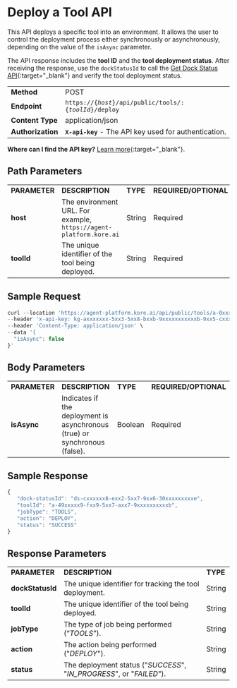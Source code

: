 # Deploy a Tool API

This API deploys a specific tool into an environment. It allows the user to control the deployment process either synchronously or asynchronously, depending on the value of the <code>isAsync</code> parameter.

The API response includes the **tool ID** and the **tool deployment status**. After receiving the response, use the <code>dockStatusId</code> to call the [Get Dock Status API](../apis-list/get-dock-status.md){:target="_blank"} and verify the tool deployment status.


<table>
  <tr>
   <td><strong>Method</strong>
   </td>
   <td>POST
   </td>
  </tr>
  <tr>
   <td><strong>Endpoint</strong>
   </td>
   <td><code>https://{<em>host</em>}/api/public/tools/:{<em>toolId</em>}/deploy</code>
   </td>
  </tr>
  <tr>
   <td><strong>Content Type</strong>
   </td>
   <td>application/json
   </td>
  </tr>
  <tr>
   <td><strong>Authorization</strong>
   </td>
   <td><strong><code>X-api-key</code></strong> - The API key used for authentication.
   </td>
  </tr>
</table>

**Where can I find the API key?** [Learn more](../overview.md/#how-to-find-the-api-key){:target="_blank"}.

## Path Parameters

<table>
  <tr>
   <td><strong>PARAMETER</strong>
   </td>
   <td><strong>DESCRIPTION</strong>
   </td>
   <td><strong>TYPE</strong>
   </td>
   <td><strong>REQUIRED/OPTIONAL</strong>
   </td>
  </tr>
  <tr>
   <td><strong>host</strong>
   </td>
   <td>The environment URL. For example, <code> https://agent-platform.kore.ai</code>
   </td>
   <td>String
   </td>
   <td>Required
   </td>
  </tr>
  <tr>
   <td><strong>toolId</strong>
   </td>
   <td>The unique identifier of the tool being deployed.
   </td>
   <td>String
   </td>
   <td>Required
   </td>
  </tr>
</table>

## Sample Request

```js
curl --location 'https://agent-platform.kore.ai/api/public/tools/a-0xxxxxxxxxxxxxxxxxxe/deploy' \
--header 'x-api-key: kg-axxxxxxx-5xx3-5xx8-bxxb-9xxxxxxxxxxxb-9xx5-cxxxxxxxxx3' \
--header 'Content-Type: application/json' \
--data '{
  "isAsync": false
}'
```

## Body Parameters

<table>
  <tr>
   <td><strong>PARAMETER</strong>
   </td>
   <td><strong>DESCRIPTION</strong>
   </td>
   <td><strong>TYPE</strong>
   </td>
   <td><strong>REQUIRED/OPTIONAL</strong>
   </td>
  </tr>
  <tr>
   <td><strong>isAsync</strong>
   </td>
   <td>Indicates if the deployment is asynchronous (true) or synchronous (false).
   </td>
   <td>Boolean
   </td>
   <td>Required
   </td>
  </tr>
</table>



## Sample Response

```js
{
   "dock-statusId": "ds-cxxxxxx8-exx2-5xx7-9xx6-30xxxxxxxxxe",
   "toolId": "a-49xxxxx9-fxx9-5xx7-axx7-9xxxxxxxxxxb",
   "jobType": "TOOLS",
   "action": "DEPLOY",
   "status": "SUCCESS"
}
```



## Response Parameters


<table>
  <tr>
   <td><strong>PARAMETER</strong>
   </td>
   <td><strong>DESCRIPTION</strong>
   </td>
   <td><strong>TYPE</strong>
   </td>
  </tr>
  <tr>
   <td><strong>dockStatusId</strong>
   </td>
   <td>The unique identifier for tracking the tool deployment.
   </td>
   <td>String
   </td>
  </tr>
  <tr>
   <td><strong>toolId</strong>
   </td>
   <td>The unique identifier of the tool being deployed.
   </td>
   <td>String
   </td>
  </tr>
  <tr>
   <td><strong>jobType</strong>
   </td>
   <td>The type of job being performed (“<em>TOOLS</em>”).
   </td>
   <td>String
   </td>
  </tr>
  <tr>
   <td><strong>action</strong>
   </td>
   <td>The action being performed ("<em>DEPLOY</em>").
   </td>
   <td>String
   </td>
  </tr>
  <tr>
   <td><strong>status</strong>
   </td>
   <td>The deployment status ("<em>SUCCESS</em>", "<em>IN_PROGRESS</em>", or "<em>FAILED</em>").
   </td>
   <td>String
   </td>
  </tr>
</table>
